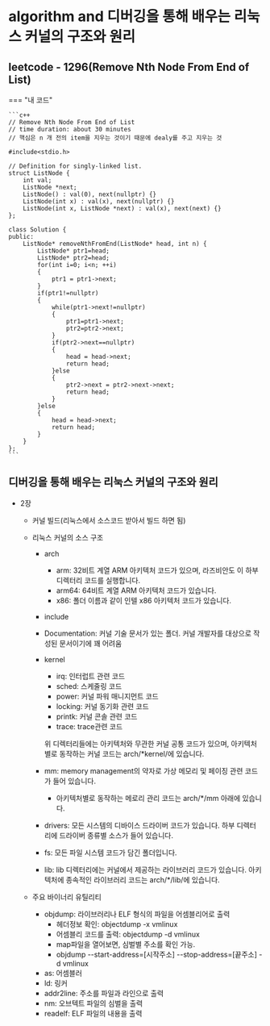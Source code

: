 # algorithm and 디버깅을 통해 배우는 리눅스 커널의 구조와 원리

## leetcode - 1296(Remove Nth Node From End of List)



=== "내 코드"

    ```c++
    // Remove Nth Node From End of List
    // time duration: about 30 minutes
    // 핵심은 n 개 전의 item을 지우는 것이기 때문에 dealy를 주고 지우는 것
    
    #include<stdio.h>
    
    // Definition for singly-linked list.
    struct ListNode {
        int val;
        ListNode *next;
        ListNode() : val(0), next(nullptr) {}
        ListNode(int x) : val(x), next(nullptr) {}
        ListNode(int x, ListNode *next) : val(x), next(next) {}
    };
    
    class Solution {
    public:
        ListNode* removeNthFromEnd(ListNode* head, int n) {
            ListNode* ptr1=head;
            ListNode* ptr2=head;
            for(int i=0; i<n; ++i)
            {
                ptr1 = ptr1->next;
            }
            if(ptr1!=nullptr)
            {
                while(ptr1->next!=nullptr)
                {
                    ptr1=ptr1->next;
                    ptr2=ptr2->next;
                }
                if(ptr2->next==nullptr)
                {
                    head = head->next;
                    return head;
                }else
                {
                    ptr2->next = ptr2->next->next;
                    return head;
                }
            }else
            {
                head = head->next;
                return head;
            }
        }
    };
    ```



## 디버깅을 통해 배우는 리눅스 커널의 구조와 원리

- 2장

  - 커널 빌드(리눅스에서 소스코드 받아서 빌드 하면 됨)

  - 리눅스 커널의 소스 구조

    - arch

      - arm: 32비트 계열 ARM 아키텍처 코드가 있으며, 라즈비안도 이 하부 디렉터리 코드를 실행합니다.
      - arm64: 64비트 계열 ARM 아키텍처 코드가 있습니다.
      - x86: 폴더 이름과 같이 인텔 x86 아키텍처 코드가 있습니다.

    - include

    - Documentation: 커널 기술 문서가 있는 폴더. 커널 개발자를 대상으로 작성된 문서이기에 꽤 어려움

    - kernel

      - irq: 인터럽트 관련 코드
      - sched: 스케줄링 코드
      - power: 커널 파워 매니지먼트 코드
      - locking: 커널 동기화 관련 코드
      - printk: 커널 콘솔 관련 코드
      - trace: trace관련 코드

      위 디렉터리들에는 아키텍처와 무관한 커널 공통 코드가 있으며, 아키텍처별로 동작하는 커널 코드는 arch/*kernel/에 있습니다.

    - mm: memory management의 약자로 가상 메모리 및 페이징 관련 코드가 들어 있습니다.

      - 아키텍처별로 동작하는 메로리 관리 코드는 arch/*/mm 아래에 있습니다.

    - drivers: 모든 시스템의 디바이스 드라이버 코드가 있습니다. 하부 디렉터리에 드라이버 종류별 소스가 들어 있습니다.

    - fs: 모든 파일 시스템 코드가 담긴 폴더입니다.

    - lib: lib 디렉터리에는 커널에서 제공하는 라이브러리 코드가 있습니다. 아키텍처에 종속적인 라이브러리 코드는 arch/*/lib/에 있습니다.

  - 주요 바이너리 유틸리티

    - objdump: 라이브러리나 ELF 형식의 파일을 어셈블리어로 출력
      - 헤더정보 확인: objectdump -x vmlinux
      - 어셈블리 코드를 출력: objectdump -d vmlinux
      - map파일을 열어보면, 심벌별 주소를 확인 가능.
      - objdump --start-address=[시작주소] --stop-address=[끝주소] -d vmlinux
    - as: 어셈블러
    - ld: 링커
    - addr2line: 주소를 파일과 라인으로 출력
    - nm: 오브텍트 파일의 심벌을 출력
    - readelf: ELF 파일의 내용을 출력